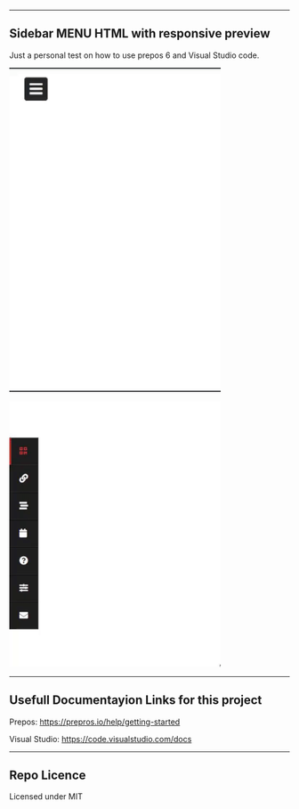 ------------------------------
Sidebar MENU HTML  with responsive preview
------------------------------

Just a personal test on how to use prepos 6 and Visual Studio code.

![Image of sidebarmenu](src/media/normal.gif)

![Image of sidebarmenu](src/media/responsive.gif)

------------------------------
Usefull Documentayion Links for this project
------------------------------

Prepos:
https://prepros.io/help/getting-started

Visual Studio:
https://code.visualstudio.com/docs

------------------------------
Repo Licence
------------------------------
Licensed under MIT